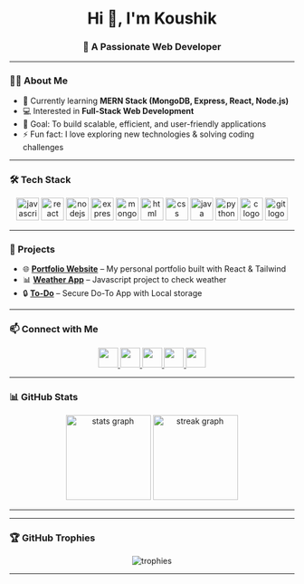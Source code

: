 <h1 align="center">Hi 👋, I'm Koushik</h1>
<h3 align="center">🚀 A Passionate Web Developer</h3>

---

### 👨‍💻 About Me  
- 🌱 Currently learning **MERN Stack (MongoDB, Express, React, Node.js)**  
- 💻 Interested in **Full-Stack Web Development**  
- 🎯 Goal: To build scalable, efficient, and user-friendly applications  
- ⚡ Fun fact: I love exploring new technologies & solving coding challenges  

---

### 🛠️ Tech Stack  
<div align="center">
  <img src="https://cdn.jsdelivr.net/gh/devicons/devicon/icons/javascript/javascript-original.svg" height="40" alt="javascript logo" />
  <img src="https://cdn.jsdelivr.net/gh/devicons/devicon/icons/react/react-original.svg" height="40" alt="react logo" />
  <img src="https://cdn.jsdelivr.net/gh/devicons/devicon/icons/nodejs/nodejs-original.svg" height="40" alt="nodejs logo" />
  <img src="https://cdn.jsdelivr.net/gh/devicons/devicon/icons/express/express-original.svg" height="40" alt="express logo" />
  <img src="https://cdn.jsdelivr.net/gh/devicons/devicon/icons/mongodb/mongodb-original.svg" height="40" alt="mongodb logo" />
  <img src="https://cdn.jsdelivr.net/gh/devicons/devicon/icons/html5/html5-original.svg" height="40" alt="html logo" />
  <img src="https://cdn.jsdelivr.net/gh/devicons/devicon/icons/css3/css3-original.svg" height="40" alt="css logo" />
  <img src="https://cdn.jsdelivr.net/gh/devicons/devicon/icons/java/java-original.svg" height="40" alt="java logo" />
  <img src="https://cdn.jsdelivr.net/gh/devicons/devicon/icons/python/python-original.svg" height="40" alt="python logo" />
  <img src="https://cdn.jsdelivr.net/gh/devicons/devicon/icons/c/c-original.svg" height="40" alt="c logo" />
  <img src="https://cdn.jsdelivr.net/gh/devicons/devicon/icons/git/git-original.svg" height="40" alt="git logo" />
</div>  

---

### 📌 Projects  
- 🌐 [**Portfolio Website**](#) – My personal portfolio built with React & Tailwind  
- 📊 [**Weather App**](https://koushikshet2401.github.io/weather-app/) – Javascript project to check weather 
- 🔒 [**To-Do**](https://koushikshet2401.github.io/To-Do-/) – Secure Do-To App with Local storage  



---

### 📫 Connect with Me  
<div align="center">
  <a href="https://linkedin.com/in/your-profile" target="_blank">
    <img src="https://img.shields.io/badge/LinkedIn-0077B5?style=for-the-badge&logo=linkedin&logoColor=white" height="35" />
  </a>
  <a href="mailto:yourmail@gmail.com" target="_blank">
    <img src="https://img.shields.io/badge/Gmail-D14836?style=for-the-badge&logo=gmail&logoColor=white" height="35" />
  </a>
  <a href="https://instagram.com/your-profile" target="_blank">
    <img src="https://img.shields.io/badge/Instagram-E4405F?style=for-the-badge&logo=instagram&logoColor=white" height="35" />
  </a>
  <a href="https://t.me/your-profile" target="_blank">
    <img src="https://img.shields.io/badge/Telegram-2CA5E0?style=for-the-badge&logo=telegram&logoColor=white" height="35" />
  </a>
  <a href="https://discord.gg/yourserver" target="_blank">
    <img src="https://img.shields.io/badge/Discord-7289DA?style=for-the-badge&logo=discord&logoColor=white" height="35" />
  </a>
</div>  

---

 
### 📊 GitHub Stats  

<div align="center">

  <img src="https://github-readme-stats.vercel.app/api?username=koushikshet2401&show_icons=true&theme=tokyonight" height="150" alt="stats graph" />

  <img src="https://github-readme-streak-stats.herokuapp.com/?user=koushikshet2401&theme=tokyonight" height="150" alt="streak graph" />

</div>

---



---

### 🏆 GitHub Trophies  

<div align="center">
  <img src="https://github-profile-trophy.vercel.app/?username=koushikshet2401&theme=tokyonight&no-frame=true&row=1&column=6" alt="trophies" />
</div>

---
